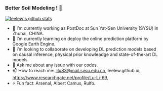 ### Better Soil Modeling ! 👋

[![leelew's github stats](https://github-readme-stats.vercel.app/api?username=leelew&theme=vue)](https://github.com/leelew)

- 🔭 I’m currently working as PostDoc at Sun Yat-Sen University (SYSU) in Zhuhai, CHINA.
- 🌱 I’m currently learning on deploy the online prediction platform by Google Earth Engine.
- 👯 I’m looking to collaborate on developing DL prediction models based on causal inference, physical prior knowleadge and state-of-the-art DL models.
- 💬 Ask me about any issue with our codes.
- 📫 How to reach me: lilu83@mail.sysu.edu.cn, leelew.github.io, https://www.researchgate.net/profile/Lu-Li-69, 
- ⚡ Fun fact: Arsenal, Albert Camus, Rulfo.
